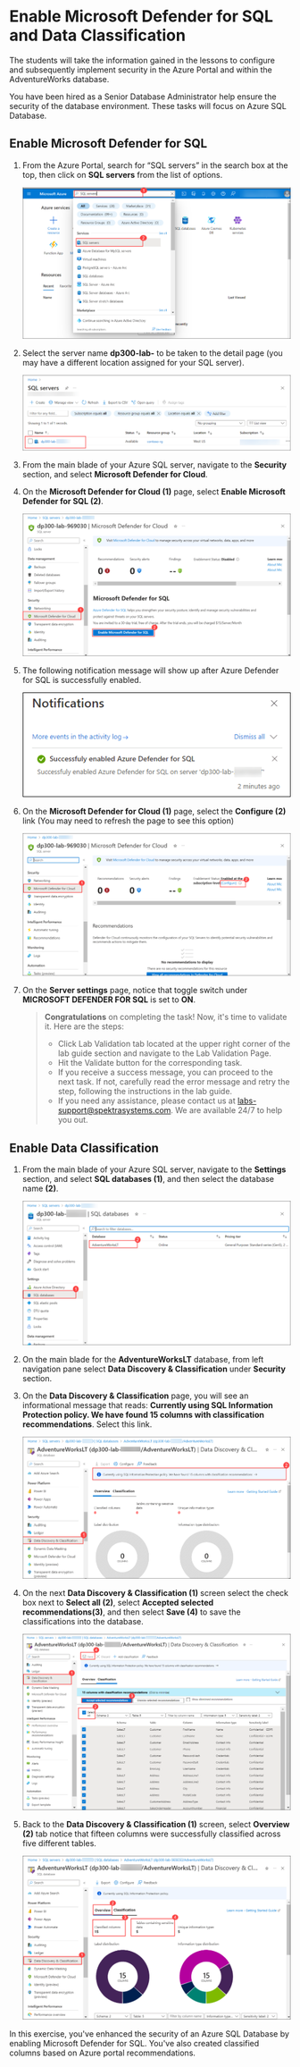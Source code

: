 # Enable Microsoft Defender for SQL and Data Classification

The students will take the information gained in the lessons to configure and subsequently implement security in the Azure Portal and within the AdventureWorks database.

You have been hired as a Senior Database Administrator help ensure the security of the database environment. These tasks will focus on Azure SQL Database.

## Enable Microsoft Defender for SQL

1. From the Azure Portal, search for “SQL servers” in the search box at the top, then click on **SQL servers** from the list of options.

    ![Picture 1](../images/dp-300-lab5-1.png)

1. Select the server name **dp300-lab-<inject key="DeploymentID" enableCopy="false"/>** to be taken to the detail page (you may have a different location assigned for your SQL server).

    ![A screenshot of a social media post Description automatically generated](../images/dp-300-lab5-2.png)

1. From the main blade of your Azure SQL server, navigate to the **Security** section, and select **Microsoft Defender for Cloud**.

1. On the **Microsoft Defender for Cloud (1)** page, select **Enable Microsoft Defender for SQL (2)**.

    ![Screenshot of selecting the Microsoft Defender for Cloud option](../images/dp-300-lab5-3.png)   

1. The following notification message will show up after Azure Defender for SQL is successfully enabled.

    ![Screenshot of selecting the Configure option](../images/upd-dp-300-module-05-lab-02_1.png)

1. On the **Microsoft Defender for Cloud (1)** page, select the **Configure (2)** link (You may need to refresh the page to see this option)

    ![Screenshot of selecting the Configure option](../images/dp-300-lab5-4.png)

1. On the **Server settings** page, notice that toggle switch under **MICROSOFT DEFENDER FOR SQL** is set to **ON**.

    
    > **Congratulations** on completing the task! Now, it's time to validate it. Here are the steps:
    > - Click Lab Validation tab located at the upper right corner of the lab guide section and navigate to the Lab Validation Page.
    > - Hit the Validate button for the corresponding task.
    > - If you receive a success message, you can proceed to the next task. If not, carefully read the error message and retry the step, following the instructions in the lab guide.
    > - If you need any assistance, please contact us at labs-support@spektrasystems.com. We are available 24/7 to help you out.
  


## Enable Data Classification

1. From the main blade of your Azure SQL server, navigate to the **Settings** section, and select **SQL databases (1)**, and then select the database name **(2)**.

    ![Screenshot showing selecting the AdventureWOrksLT database](../images/dp-300-lab5-5.png)

1. On the main blade for the **AdventureWorksLT** database, from left navigation pane select **Data Discovery & Classification** under **Security** section.
  
1. On the **Data Discovery & Classification** page, you will see an informational message that reads: **Currently using SQL Information Protection policy. We have found 15 columns with classification recommendations**. Select this link.

      ![Screenshot showing the Classification Recommendations](../images/dp-300-lab5-6.png)
      
1. On the next **Data Discovery & Classification (1)** screen select the check box next to **Select all (2)**, select **Accepted selected recommendations(3)**, and then select **Save (4)** to save the classifications into the database.

    ![Screenshot showing the Accept selected recommendations](../images/dp-300-lab5-(7).png)
    
1. Back to the **Data Discovery & Classification (1)** screen, select **Overview (2)** tab notice that fifteen columns were successfully classified across five different tables.

    ![Screenshot showing the Accept selected recommendations](../images/dp-300-lab5-8.png)

In this exercise, you've enhanced the security of an Azure SQL Database by enabling Microsoft Defender for SQL. You've also created classified columns based on Azure portal recommendations.
